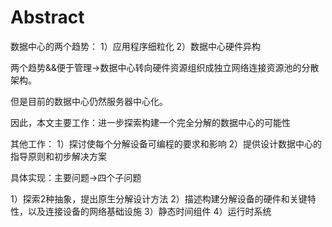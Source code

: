 # Abstract

数据中心的两个趋势：
1）应用程序细粒化
2）数据中心硬件异构

两个趋势&&便于管理->数据中心转向硬件资源组织成独立网络连接资源池的分散架构。

但是目前的数据中心仍然服务器中心化。

因此，本文主要工作：进一步探索构建一个完全分解的数据中心的可能性

其他工作：
1）探讨使每个分解设备可编程的要求和影响
2）提供设计数据中心的指导原则和初步解决方案

具体实现：主要问题->四个子问题

1）探索2种抽象，提出原生分解设计方法
2）描述构建分解设备的硬件和关键特性，以及连接设备的网络基础设施
3）静态时间组件
4）运行时系统

# 
